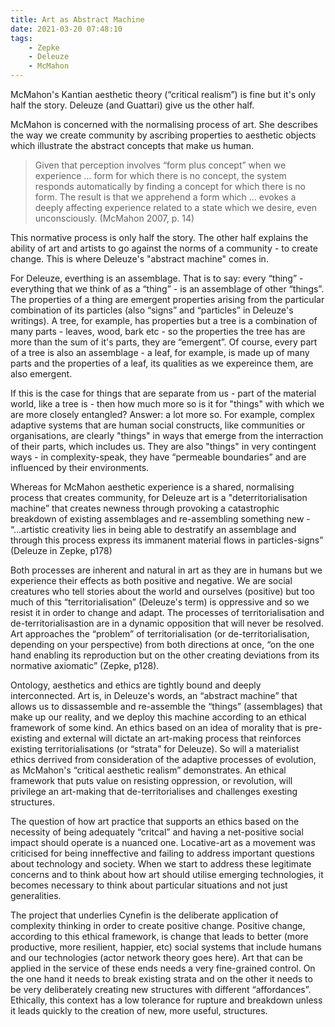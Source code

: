 ```yaml
---
title: Art as Abstract Machine
date: 2021-03-20 07:48:10
tags:
	- Zepke
	- Deleuze
	- McMahon
---
```


McMahon's Kantian aesthetic theory (“critical realism”) is fine but it's only half the story. Deleuze (and Guattari) give us the other half.

McMahon is concerned with the normalising process of art. She describes the way we create community by ascribing properties to aesthetic objects which illustrate the abstract concepts that make us human.

> Given that perception involves “form plus concept” when we experience … form for which there is no concept, the system responds automatically by finding a concept for which there is no form. The result is that we apprehend a form which … evokes a deeply affecting experience related to a state which we desire, even unconsciously. (McMahon 2007, p. 14)

This normative process is only half the story. The other half explains the ability of art and artists to go against the norms of a community - to create change. This is where Deleuze's "abstract machine" comes in.

For Deleuze, everthing is an assemblage. That is to say: every “thing” - everything that we think of as a “thing” - is an assemblage of other “things”. The properties of a thing are emergent properties arising from the particular combination of its particles (also “signs” and “particles” in Deleuze's writings). A tree, for example, has properties but a tree is a combination of many parts - leaves, wood, bark etc - so the properties the tree has are more than the sum of it's parts, they are “emergent”. Of course, every part of a tree is also an assemblage - a leaf, for example, is made up of many parts and the properties of a leaf, its qualities as we expereince them, are also emergent.

If this is the case for things that are separate from us - part of the material world, like a tree is - then how much more so is it for "things" with which we are more closely entangled? Answer: a lot more so. For example, complex adaptive systems that are human social constructs, like communities or organisations, are clearly "things" in ways that emerge from the interraction of their parts, which includes us. They are also "things" in very contingent ways - in complexity-speak, they have “permeable boundaries” and are influenced by their environments.

Whereas for McMahon aesthetic experience is a shared, normalising process that creates community, for Deleuze art is a "deterritorialisation machine” that creates newness through provoking a catastrophic breakdown of existing assemblages and re-assembling something new - “...artistic creativity lies in being able to destratify an assemblage and through this process express its immanent material flows in particles-signs” (Deleuze in Zepke, p178)

Both processes are inherent and natural in art as they are in humans but we experience their effects as both positive and negative. We are social creatures who tell stories about the world and ourselves (positive) but too much of this “territorialisation” (Deleuze's term) is oppressive and so we resist it in order to change and adapt. The processes of territorialisation and de-territorialisastion are in a dynamic opposition that will never be resolved. Art approaches the “problem” of territorialisation (or de-territorialisation, depending on your perspective) from both directions at once, “on the one hand enabling its reproduction but on the other creating deviations from its normative axiomatic” (Zepke, p128).

Ontology, aesthetics and ethics are tightly bound and deeply interconnected. Art is, in Deleuze's words, an “abstract machine” that allows us to dissassemble and re-assemble the “things” (assemblages) that make up our reality, and we deploy this machine according to an ethical framework of some kind. An ethics based on an idea of morality that is pre-existing and external will dictate an art-making process that reinforces existing territorialisations (or “strata” for Deleuze). So will a materialist ethics derrived from consideration of the adaptive processes of evolution, as McMahon's “critical aesthetic realism” demonstrates. An ethical framework that puts value on resisting oppression, or revolution, will privilege an art-making that de-territorialises and challenges exesting structures.

The question of how art practice that supports an ethics based on the necessity of being adequately “critcal” and having a net-positive social impact should operate is a nuanced one. Locative-art as a movement was criticised for being inneffective and failing to address important questions about technology and society. When we start to address these legitimate concerns and to think about how art should utilise emerging technologies, it becomes necessary to think about particular situations and not just generalities.

The project that underlies Cynefin is the deliberate application of complexity thinking in order to create positive change. Positive change, according to this ethical framework, is change that leads to better (more productive, more resilient, happier, etc) social systems that include humans and our technologies (actor network theory goes here). Art that can be applied in the service of these ends needs a very fine-grained control. On the one hand it needs to break existing strata and on the other it needs to be very deliberately creating new structures with different “affordances”. Ethically, this context has a low tolerance for rupture and breakdown unless it leads quickly to the creation of new, more useful, structures.
